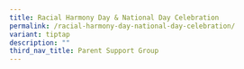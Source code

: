 ```yaml
---
title: Racial Harmony Day & National Day Celebration
permalink: /racial-harmony-day-national-day-celebration/
variant: tiptap
description: ""
third_nav_title: Parent Support Group
---
```

